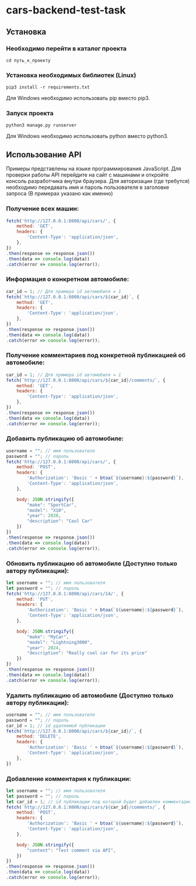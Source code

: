 # cars-backend-test-task

## Установка
### Необходимо перейти в каталог проекта
```shell
cd путь_к_проекту
```

### Установка необходимых библиотек (Linux)
```shell
pip3 install -r requirements.txt
```
Для Windows необходимо использовать pip вместо pip3.

### Запуск проекта
```shell
python3 manage.py runserver
```
Для Windows необходимо использовать python вместо python3.


## Использование API
Примеры представлены на языке программирования JavaScript.
Для проверки работы API перейдите на сайт с машинами и откройте консоль разработчика внутри браузера.
Для авторизации (где требутся) необходимо передавать имя и пароль пользователя в заголовке запроса (В примерах указано как именно)

### Получение всех машин:
```javascript
fetch('http://127.0.0.1:8000/api/cars/', {
    method: 'GET',
    headers: {
        'Content-Type': 'application/json',
    },
})
.then(response => response.json())
.then(data => console.log(data))
.catch(error => console.log(error));
```

### Информация о конкретном автомобиле:
```javascript
car_id = 1; // Для примера id автомобиля = 1
fetch(`http://127.0.0.1:8000/api/cars/${car_id}`, {
    method: 'GET',
    headers: {
        'Content-Type': 'application/json',
    },
})
.then(response => response.json())
.then(data => console.log(data))
.catch(error => console.log(error));
```

### Получение комментариев под конкретной публикацией об автомобиле:
```javascript
car_id = 1; // Для примера id автомобиля = 1
fetch(`http://127.0.0.1:8000/api/cars/${car_id}/comments/`, {
    method: 'GET',
    headers: {
        'Content-Type': 'application/json',
    },
})
.then(response => response.json())
.then(data => console.log(data))
.catch(error => console.log(error));
```

### Добавить публикацию об автомобиле:
```javascript
username = ""; // имя пользователя
password = ""; // пароль
fetch('http://127.0.0.1:8000/api/cars/', {
    method: 'POST',
    headers: {
        'Authorization': 'Basic ' + btoa(`${username}:${password}`),
        'Content-Type': 'application/json',
    },

    body: JSON.stringify({
        "make": "SportCar",
        "model": "X10",
        "year": 2020,
        "description": "Cool Car"
    })
})
.then(response => response.json())
.then(data => console.log(data))
.catch(error => console.log(error));
```

### Обновить публикацию об автомобиле (Доступно только автору публикации):
```javascript
let username = ""; // имя пользователя
let password = ""; // пароль
fetch('http://127.0.0.1:8000/api/cars/14/', {
    method: 'PUT',
    headers: {
        'Authorization': 'Basic ' + btoa(`${username}:${password}`),
        'Content-Type': 'application/json',
    },

    body: JSON.stringify({
        "make": "MyCar",
        "model": "Lightning3000",
        "year": 2024,
        "description": "Really cool car for its price"
    })
})
.then(response => response.json())
.then(data => console.log(data))
.catch(error => console.log(error));
```

### Удалить публикацию об автомобиле (Доступно только автору публикации):
```javascript
username = ""; // имя пользователя
password = ""; // пароль
car_id = 1; // id удаляемой публикации
fetch(`http://127.0.0.1:8000/api/cars/${car_id}/`, {
    method: 'DELETE',
    headers: {
        'Authorization': 'Basic ' + btoa(`${username}:${password}`),
        'Content-Type': 'application/json',
    },
})
```

### Добавление комментария к публикации:
```javascript
let username = ""; // имя пользователя
let password = ""; // пароль
let car_id = 1; // id публикации под которой будет добавлен комментарий
fetch(`http://127.0.0.1:8000/api/cars/${car_id}/comments/`, {
    method: 'POST',
    headers: {
        'Authorization': 'Basic ' + btoa(`${username}:${password}`),
        'Content-Type': 'application/json',
    },

    body: JSON.stringify({
        "content": "Test comment via API",
    })
})
.then(response => response.json())
.then(data => console.log(data))
.catch(error => console.log(error));
```